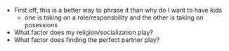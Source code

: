 - First off, this is a better way to phrase it than why do I want to have kids
	- one is taking on a role/responsbility and the other is taking on posessions
- What factor does my religion/socialization play?
- What factor does finding the perfect partner play?